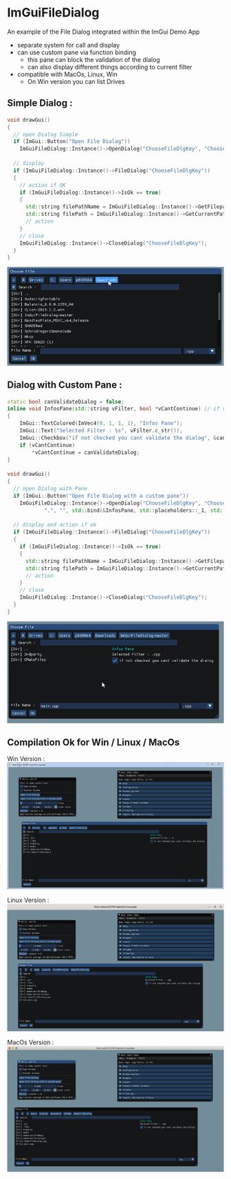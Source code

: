 # ImGuiFileDialog

An example of the File Dialog integrated within the ImGui Demo App

- separate system for call and display
- can use custom pane via function binding
  - this pane can block the validation of the dialog
  - can also display different things according to current filter
- compatible with MacOs, Linux, Win
  - On Win version you can list Drives
  
## Simple Dialog :
```cpp
void drawGui()
{ 
  // open Dialog Simple
  if (ImGui::Button("Open File Dialog"))
    ImGuiFileDialog::Instance()->OpenDialog("ChooseFileDlgKey", "Choose File", ".cpp\0.h\0.hpp\0\0", ".");

  // display
  if (ImGuiFileDialog::Instance()->FileDialog("ChooseFileDlgKey")) 
  {
    // action if OK
    if (ImGuiFileDialog::Instance()->IsOk == true)
    {
      std::string filePathName = ImGuiFileDialog::Instance()->GetFilepathName();
      std::string filePath = ImGuiFileDialog::Instance()->GetCurrentPath();
      // action
    }
    // close
    ImGuiFileDialog::Instance()->CloseDialog("ChooseFileDlgKey");
  }
}
```
![alt text](dlg_simple.gif)

## Dialog with Custom Pane :
```cpp
static bool canValidateDialog = false;
inline void InfosPane(std::string vFilter, bool *vCantContinue) // if vCantContinue is false, the user cant validate the dialog
{
	ImGui::TextColored(ImVec4(0, 1, 1, 1), "Infos Pane");
	ImGui::Text("Selected Filter : %s", vFilter.c_str());
	ImGui::Checkbox("if not checked you cant validate the dialog", &canValidateDialog);
	if (vCantContinue)
	    *vCantContinue = canValidateDialog;
}

void drawGui()
{
  // open Dialog with Pane
  if (ImGui::Button("Open File Dialog with a custom pane"))
    ImGuiFileDialog::Instance()->OpenDialog("ChooseFileDlgKey", "Choose File", ".cpp\0.h\0.hpp\0\0",
            ".", "", std::bind(&InfosPane, std::placeholders::_1, std::placeholders::_2), 350, "InfosPane");

  // display and action if ok
  if (ImGuiFileDialog::Instance()->FileDialog("ChooseFileDlgKey")) 
  {
    if (ImGuiFileDialog::Instance()->IsOk == true)
    {
      std::string filePathName = ImGuiFileDialog::Instance()->GetFilepathName();
      std::string filePath = ImGuiFileDialog::Instance()->GetCurrentPath();
      // action
    }
    // close
    ImGuiFileDialog::Instance()->CloseDialog("ChooseFileDlgKey");
  }
}
```
![alt text](dlg_with_pane.gif)

## Compilation Ok for Win / Linux / MacOs

Win Version :
![alt text](win.png)

Linux Version :
![alt text](linux.png)

MacOs Version :
![alt text](macos.png)
